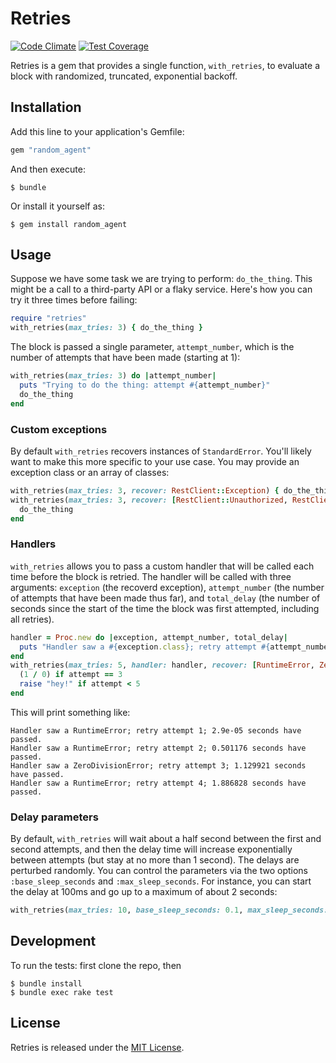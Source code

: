 # Retries

[![Code Climate](https://codeclimate.com/github/Firmapi/retries/badges/gpa.svg)](https://codeclimate.com/github/Firmapi/retries)
[![Test Coverage](https://codeclimate.com/github/Firmapi/retries/badges/coverage.svg)](https://codeclimate.com/github/Firmapi/retries)

Retries is a gem that provides a single function, `with_retries`, to evaluate a block with randomized,
truncated, exponential backoff.

## Installation

Add this line to your application's Gemfile:

```ruby
gem "random_agent"
```

And then execute:

    $ bundle

Or install it yourself as:

    $ gem install random_agent


## Usage

Suppose we have some task we are trying to perform: `do_the_thing`. This might be a call to a third-party API
or a flaky service. Here's how you can try it three times before failing:

``` ruby
require "retries"
with_retries(max_tries: 3) { do_the_thing }
```

The block is passed a single parameter, `attempt_number`, which is the number of attempts that have been made
(starting at 1):

``` ruby
with_retries(max_tries: 3) do |attempt_number|
  puts "Trying to do the thing: attempt #{attempt_number}"
  do_the_thing
end
```

### Custom exceptions

By default `with_retries` recovers instances of `StandardError`. You'll likely want to make this more specific
to your use case. You may provide an exception class or an array of classes:

``` ruby
with_retries(max_tries: 3, recover: RestClient::Exception) { do_the_thing }
with_retries(max_tries: 3, recover: [RestClient::Unauthorized, RestClient::RequestFailed]) do
  do_the_thing
end
```

### Handlers

`with_retries` allows you to pass a custom handler that will be called each time before the block is retried.
The handler will be called with three arguments: `exception` (the recoverd exception), `attempt_number` (the
number of attempts that have been made thus far), and `total_delay` (the number of seconds since the start
of the time the block was first attempted, including all retries).

``` ruby
handler = Proc.new do |exception, attempt_number, total_delay|
  puts "Handler saw a #{exception.class}; retry attempt #{attempt_number}; #{total_delay} seconds have passed."
end
with_retries(max_tries: 5, handler: handler, recover: [RuntimeError, ZeroDivisionError]) do |attempt|
  (1 / 0) if attempt == 3
  raise "hey!" if attempt < 5
end
```

This will print something like:

```
Handler saw a RuntimeError; retry attempt 1; 2.9e-05 seconds have passed.
Handler saw a RuntimeError; retry attempt 2; 0.501176 seconds have passed.
Handler saw a ZeroDivisionError; retry attempt 3; 1.129921 seconds have passed.
Handler saw a RuntimeError; retry attempt 4; 1.886828 seconds have passed.
```

### Delay parameters

By default, `with_retries` will wait about a half second between the first and second attempts, and then the
delay time will increase exponentially between attempts (but stay at no more than 1 second). The delays are
perturbed randomly. You can control the parameters via the two options `:base_sleep_seconds` and
`:max_sleep_seconds`. For instance, you can start the delay at 100ms and go up to a maximum of about 2
seconds:

``` ruby
with_retries(max_tries: 10, base_sleep_seconds: 0.1, max_sleep_seconds: 2.0) { do_the_thing }
```

## Development

To run the tests: first clone the repo, then

    $ bundle install
    $ bundle exec rake test

## License

Retries is released under the [MIT License](http://opensource.org/licenses/mit-license.php/).
